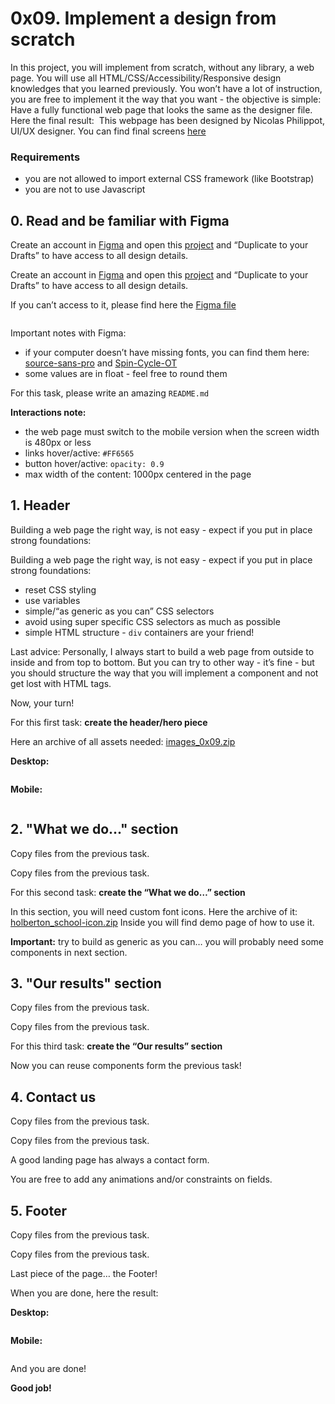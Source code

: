 # 0x09. Implement a design from scratch


In this project, you will implement from scratch, without any library, a web page. 
You will use all HTML/CSS/Accessibility/Responsive design knowledges that you learned previously. 
You won’t have a lot of instruction, you are free to implement it the way that you want - the objective is simple: Have a fully functional web page that looks the same as the designer file.
Here the final result:
<img src="https://holbertonintranet.s3.amazonaws.com/uploads/medias/2020/2/60df485eb772ecbad54a.jpg?X-Amz-Algorithm=AWS4-HMAC-SHA256&amp;X-Amz-Credential=AKIARDDGGGOUWMNL5ANN%2F20210823%2Fus-east-1%2Fs3%2Faws4_request&amp;X-Amz-Date=20210823T154022Z&amp;X-Amz-Expires=86400&amp;X-Amz-SignedHeaders=host&amp;X-Amz-Signature=fffcb62407b2bc0fa751b7449b59ca71111e9998fb6802c80d9e2242809067e8" alt="" style="">
This webpage has been designed by Nicolas Philippot, UI/UX designer.
You can find final screens [here](https://intranet-projects-files.s3.amazonaws.com/holbertonschool-webstack/622/Archive.zip)

### Requirements
  + you are not allowed to import external CSS framework (like Bootstrap)
  + you are not to use Javascript


## 0. Read and be familiar with Figma
Create an account in <a href="/rltoken/eumOUW-eMS4X9ZDZg9KPLg" title="Figma" target="_blank">Figma</a> and open this <a href="/rltoken/2ED3P1a2wnbQqRLi8aXJKw" title="project" target="_blank">project</a> and “Duplicate to your Drafts” to have access to all design details.

Create an account in [Figma](https://intranet.hbtn.io/rltoken/eumOUW-eMS4X9ZDZg9KPLg) and open this [project](https://intranet.hbtn.io/rltoken/2ED3P1a2wnbQqRLi8aXJKw) and “Duplicate to your Drafts” to have access to all design details.

If you can’t access to it, please find here the [Figma file](https://intranet.hbtn.io/rltoken/NxsDNicWs5KSlsR94kt52A)

<img src="https://holbertonintranet.s3.amazonaws.com/uploads/medias/2020/3/559ad8d43fb61e310e2b.png?X-Amz-Algorithm=AWS4-HMAC-SHA256&amp;X-Amz-Credential=AKIARDDGGGOUWMNL5ANN%2F20210823%2Fus-east-1%2Fs3%2Faws4_request&amp;X-Amz-Date=20210823T154022Z&amp;X-Amz-Expires=86400&amp;X-Amz-SignedHeaders=host&amp;X-Amz-Signature=7b3b73111dc7a4887362099965ccb17efac799e85f2c26c3a2d43c298a17e291" alt="" style="">

Important notes with Figma:
  + if your computer doesn’t have missing fonts, you can find them here: [source-sans-pro](https://intranet.hbtn.io/rltoken/wltHny-KZP3B8JFRvpmVjA) and [Spin-Cycle-OT](https://intranet.hbtn.io/rltoken/Qb96K4nTPQJO1paP_OBELw)
  + some values are in float - feel free to round them

For this task, please write an amazing `README.md`

**Interactions note:**
  + the web page must switch to the mobile version when the screen width is 480px or less
  + links hover/active: `#FF6565`
  + button hover/active: `opacity: 0.9`
  + max width of the content: 1000px centered in the page


## 1. Header
Building a web page the right way, is not easy - expect if you put in place strong foundations:

Building a web page the right way, is not easy - expect if you put in place strong foundations:
  + reset CSS styling
  + use variables
  + simple/“as generic as you can” CSS selectors
  + avoid using super specific CSS selectors as much as possible
  + simple HTML structure - `div` containers are your friend!

Last advice: Personally, I always start to build a web page from outside to inside and from top to bottom. 
But you can try to other way - it’s fine - but you should structure the way that you will implement a component and not get lost with HTML tags.

Now, your turn!

For this first task: **create the header/hero piece**

Here an archive of all assets needed: [images_0x09.zip](https://holbertonintranet.s3.amazonaws.com/uploads/misc/2020/3/d1597894d79386c83b9b.zip?X-Amz-Algorithm=AWS4-HMAC-SHA256&amp;X-Amz-Credential=AKIARDDGGGOUWMNL5ANN%2F20210823%2Fus-east-1%2Fs3%2Faws4_request&amp;X-Amz-Date=20210823T154022Z&amp;X-Amz-Expires=345600&amp;X-Amz-SignedHeaders=host&amp;X-Amz-Signature=52c998e3d01e6462b580e530ec54df81d9c59eb4eaf749231fca332fce01006f)

**Desktop:**

<img src="https://holbertonintranet.s3.amazonaws.com/uploads/medias/2020/3/4a93441c93989ad7ea72.gif?X-Amz-Algorithm=AWS4-HMAC-SHA256&amp;X-Amz-Credential=AKIARDDGGGOUWMNL5ANN%2F20210823%2Fus-east-1%2Fs3%2Faws4_request&amp;X-Amz-Date=20210823T154022Z&amp;X-Amz-Expires=86400&amp;X-Amz-SignedHeaders=host&amp;X-Amz-Signature=039cf0fab6e5e4d02947b8d722f4317a6d29daf674be0882984f063a84044642" alt="" style="">

**Mobile:**

<img src="https://holbertonintranet.s3.amazonaws.com/uploads/medias/2020/3/75a582f98640445a2dbf.gif?X-Amz-Algorithm=AWS4-HMAC-SHA256&amp;X-Amz-Credential=AKIARDDGGGOUWMNL5ANN%2F20210823%2Fus-east-1%2Fs3%2Faws4_request&amp;X-Amz-Date=20210823T154022Z&amp;X-Amz-Expires=86400&amp;X-Amz-SignedHeaders=host&amp;X-Amz-Signature=4cdeb905feff17d5d1fcc42728668cc07d7ad624b8e99fc0a1cea6e65163e73f" alt="" style="">


## 2. "What we do..." section
Copy files from the previous task.

Copy files from the previous task.

For this second task: **create the “What we do…” section**

In this section, you will need custom font icons. Here the archive of it: [holberton_school-icon.zip](https://holbertonintranet.s3.amazonaws.com/uploads/misc/2020/3/7159d988278de54d859d.zip?X-Amz-Algorithm=AWS4-HMAC-SHA256&amp;X-Amz-Credential=AKIARDDGGGOUWMNL5ANN%2F20210823%2Fus-east-1%2Fs3%2Faws4_request&amp;X-Amz-Date=20210823T154022Z&amp;X-Amz-Expires=345600&amp;X-Amz-SignedHeaders=host&amp;X-Amz-Signature=eb6003fe6d799948d2a32c49f8aed0192e027483ae254a7fbf07308491dbd38a) 
Inside you will find demo page of how to use it.

**Important:** try to build as generic as you can… you will probably need some components in next section.


## 3. "Our results" section
Copy files from the previous task.

Copy files from the previous task.

For this third task: **create the “Our results” section**

Now you can reuse components form the previous task!


## 4. Contact us
Copy files from the previous task.

Copy files from the previous task.

A good landing page has always a contact form.

You are free to add any animations and/or constraints on fields.


## 5. Footer
Copy files from the previous task.

Copy files from the previous task.

Last piece of the page… the Footer!

When you are done, here the result:

**Desktop:**

<img src="https://holbertonintranet.s3.amazonaws.com/uploads/medias/2020/3/3b5a9f7948a58d58bd43.gif?X-Amz-Algorithm=AWS4-HMAC-SHA256&amp;X-Amz-Credential=AKIARDDGGGOUWMNL5ANN%2F20210823%2Fus-east-1%2Fs3%2Faws4_request&amp;X-Amz-Date=20210823T154022Z&amp;X-Amz-Expires=86400&amp;X-Amz-SignedHeaders=host&amp;X-Amz-Signature=f2bb0c9b7b9530ef93549dc88dce40faa5ac0d6afc325da0839f68ab09a6cd0c" alt="" style="">

**Mobile:**

<img src="https://holbertonintranet.s3.amazonaws.com/uploads/medias/2020/3/83d6311e87d4775ca4b3.gif?X-Amz-Algorithm=AWS4-HMAC-SHA256&amp;X-Amz-Credential=AKIARDDGGGOUWMNL5ANN%2F20210823%2Fus-east-1%2Fs3%2Faws4_request&amp;X-Amz-Date=20210823T154022Z&amp;X-Amz-Expires=86400&amp;X-Amz-SignedHeaders=host&amp;X-Amz-Signature=89fbc7dbd707ef2972590885831b1821a1f81ef9b4fdcb37b4dac6a02191f919" alt="" style="">

And you are done! 

**Good job!**
